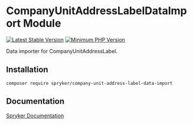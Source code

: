 # CompanyUnitAddressLabelDataImport Module
[![Latest Stable Version](https://poser.pugx.org/spryker/company-unit-address-label-data-import/v/stable.svg)](https://packagist.org/packages/spryker/company-unit-address-label-data-import)
[![Minimum PHP Version](https://img.shields.io/badge/php-%3E%3D%208.1-8892BF.svg)](https://php.net/)

Data importer for CompanyUnitAddressLabel.

## Installation

```
composer require spryker/company-unit-address-label-data-import
```

## Documentation

[Spryker Documentation](https://docs.spryker.com)
